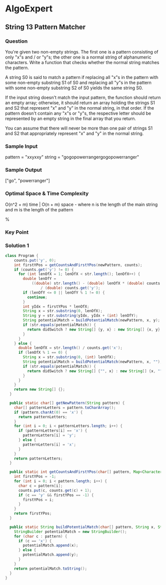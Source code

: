 # AlgoExpert

## String 13 Pattern Matcher

### Question

You're given two non-empty strings. The first one is a pattern consisting of only "x"s and / or "y"s; the other one is a normal string of alphanumeric characters. Write a function that checks whether the normal string matches the pattern.

A string S0 is said to match a pattern if replacing all "x"s in the pattern with some non-empty substring S1 of S0 and replacing all "y"s in the pattern with some non-empty substring S2 of S0 yields the same string S0.

If the input string doesn't match the input pattern, the function should return an empty array; otherwise, it should return an array holding the strings S1 and S2 that represent "x" and "y" in the normal string, in that order. If the pattern doesn't contain any "x"s or "y"s, the respective letter should be represented by an empty string in the final array that you return.

You can assume that there will never be more than one pair of strings S1 and S2 that appropriately represent "x" and "y" in the normal string.

### Sample Input

pattern = "xxyxxy"
string = "gogopowerrangergogopowerranger"

### Sample Output

["go", "powerranger"]

### Optimal Space & Time Complexity

O(n^2 + m) time | O(n + m) space - where n is the length of the main string and m is the length of the pattern

%

### Key Point

### Solution 1

```java
class Program {
    counts.put('y', 0);
    int firstYPos = getCountsAndFirstYPos(newPattern, counts);
    if (counts.get('y') != 0) {
      for (int lenOfX = 1; lenOfX < str.length(); lenOfX++) {
        double lenOfY =
            ((double) str.length() - (double) lenOfX * (double) counts.get('x'))
                / (double) counts.get('y');
        if (lenOfY <= 0 || lenOfY % 1 != 0) {
          continue;
        }
        int yIdx = firstYPos * lenOfX;
        String x = str.substring(0, lenOfX);
        String y = str.substring(yIdx, yIdx + (int) lenOfY);
        String potentialMatch = buildPotentialMatch(newPattern, x, y);
        if (str.equals(potentialMatch)) {
          return didSwitch ? new String[] {y, x} : new String[] {x, y};
        }
      }
    } else {
      double lenOfX = str.length() / counts.get('x');
      if (lenOfX % 1 == 0) {
        String x = str.substring(0, (int) lenOfX);
        String potentialMatch = buildPotentialMatch(newPattern, x, "");
        if (str.equals(potentialMatch)) {
          return didSwitch ? new String[] {"", x} : new String[] {x, ""};
        }
      }
    }
    return new String[] {};
  }

  public static char[] getNewPattern(String pattern) {
    char[] patternLetters = pattern.toCharArray();
    if (pattern.charAt(0) == 'x') {
      return patternLetters;
    }
    for (int i = 0; i < patternLetters.length; i++) {
      if (patternLetters[i] == 'x') {
        patternLetters[i] = 'y';
      } else {
        patternLetters[i] = 'x';
      }
    }
    return patternLetters;
  }

  public static int getCountsAndFirstYPos(char[] pattern, Map<Character, Integer> counts) {
    int firstYPos = -1;
    for (int i = 0; i < pattern.length; i++) {
      char c = pattern[i];
      counts.put(c, counts.get(c) + 1);
      if (c == 'y' && firstYPos == -1) {
        firstYPos = i;
      }
    }
    return firstYPos;
  }

  public static String buildPotentialMatch(char[] pattern, String x, String y) {
    StringBuilder potentialMatch = new StringBuilder();
    for (char c : pattern) {
      if (c == 'x') {
        potentialMatch.append(x);
      } else {
        potentialMatch.append(y);
      }
    }
    return potentialMatch.toString();
  }
}

```
